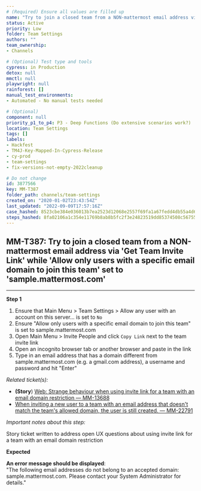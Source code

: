 ```yaml
---
# (Required) Ensure all values are filled up
name: "Try to join a closed team from a NON-mattermost email address via 'Get Team Invite Link' while 'Allow only users with a specific email domain to join this team' set to 'sample.mattermost.com'"
status: Active
priority: Low
folder: Team Settings
authors: ""
team_ownership: 
- Channels

# (Optional) Test type and tools
cypress: in Production
detox: null
mmctl: null
playwright: null
rainforest: []
manual_test_environments: 
- Automated - No manual tests needed

# (Optional)
component: null
priority_p1_to_p4: P3 - Deep Functions (Do extensive scenarios work?)
location: Team Settings
tags: []
labels: 
- Hackfest
- TM4J-Key-Mapped-In-Cypress-Release
- cy-prod
- team-settings
- fix-versions-not-empty-2022cleanup

# Do not change
id: 3877566
key: MM-T387
folder_path: channels/team-settings
created_on: "2020-01-02T23:43:54Z"
last_updated: "2022-09-09T17:57:16Z"
case_hashed: 8523cbe384e036013b7ea2523d12068e2557f69fa1a67fedd4db55a4d60dbe552f4f57d92c0f4ff78713bc7ef77bb0fd
steps_hashed: 8fa02106a1c354e11769b8ab8b5fc2f3e24823519dd85374508c56755083075e980a0ab1b06e7302ffbd8a71cef5e855
---
```


## MM-T387: Try to join a closed team from a NON-mattermost email address via 'Get Team Invite Link' while 'Allow only users with a specific email domain to join this team' set to 'sample.mattermost.com'

---

**Step 1**

1. Ensure that Main Menu > Team Settings > Allow any user with an account on this server... is set to `No`
2. Ensure "Allow only users with a specific email domain to join this team" is set to sample.mattermost.com
3. Open Main Menu > Invite People and click `Copy Link` next to the team invite link
4. Open an incognito browser tab or another browser and paste in the link
5. Type in an email address that has a domain different from sample.mattermost.com (e.g. a gmail.com address), a username and password and hit "Enter"

_Related ticket(s):_

- **(Story**) [Web: Strange behaviour when using invite link for a team with an email domain restriction — MM-13688](https://mattermost.atlassian.net/browse/MM-13688)
- [When inviting a new user to a team with an email address that doesn't match the team's allowed domain, the user is still created. — MM-22791](https://mattermost.atlassian.net/browse/MM-22791)

_Important notes about this step:_

Story ticket written to address open UX questions about using invite link for a team with an email domain restriction

**Expected**

**An error message should be displayed**:\
"The following email addresses do not belong to an accepted domain: sample.mattermost.com. Please contact your System Administrator for details."
